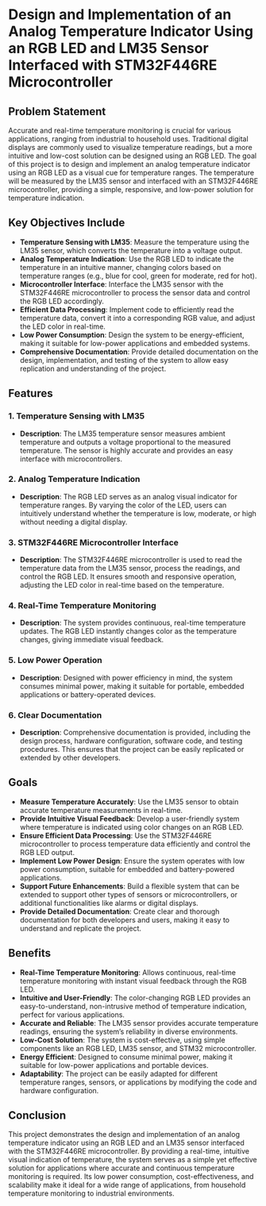 # Design and Implementation of an Analog Temperature Indicator Using an RGB LED and LM35 Sensor Interfaced with STM32F446RE Microcontroller

## Problem Statement
Accurate and real-time temperature monitoring is crucial for various applications, ranging from industrial to household uses. Traditional digital displays are commonly used to visualize temperature readings, but a more intuitive and low-cost solution can be designed using an RGB LED. The goal of this project is to design and implement an analog temperature indicator using an RGB LED as a visual cue for temperature ranges. The temperature will be measured by the LM35 sensor and interfaced with an STM32F446RE microcontroller, providing a simple, responsive, and low-power solution for temperature indication.

## Key Objectives Include

- **Temperature Sensing with LM35**: Measure the temperature using the LM35 sensor, which converts the temperature into a voltage output.
- **Analog Temperature Indication**: Use the RGB LED to indicate the temperature in an intuitive manner, changing colors based on temperature ranges (e.g., blue for cool, green for moderate, red for hot).
- **Microcontroller Interface**: Interface the LM35 sensor with the STM32F446RE microcontroller to process the sensor data and control the RGB LED accordingly.
- **Efficient Data Processing**: Implement code to efficiently read the temperature data, convert it into a corresponding RGB value, and adjust the LED color in real-time.
- **Low Power Consumption**: Design the system to be energy-efficient, making it suitable for low-power applications and embedded systems.
- **Comprehensive Documentation**: Provide detailed documentation on the design, implementation, and testing of the system to allow easy replication and understanding of the project.

## Features

### 1. Temperature Sensing with LM35
   - **Description**: The LM35 temperature sensor measures ambient temperature and outputs a voltage proportional to the measured temperature. The sensor is highly accurate and provides an easy interface with microcontrollers.

### 2. Analog Temperature Indication
   - **Description**: The RGB LED serves as an analog visual indicator for temperature ranges. By varying the color of the LED, users can intuitively understand whether the temperature is low, moderate, or high without needing a digital display.

### 3. STM32F446RE Microcontroller Interface
   - **Description**: The STM32F446RE microcontroller is used to read the temperature data from the LM35 sensor, process the readings, and control the RGB LED. It ensures smooth and responsive operation, adjusting the LED color in real-time based on the temperature.

### 4. Real-Time Temperature Monitoring
   - **Description**: The system provides continuous, real-time temperature updates. The RGB LED instantly changes color as the temperature changes, giving immediate visual feedback.

### 5. Low Power Operation
   - **Description**: Designed with power efficiency in mind, the system consumes minimal power, making it suitable for portable, embedded applications or battery-operated devices.

### 6. Clear Documentation
   - **Description**: Comprehensive documentation is provided, including the design process, hardware configuration, software code, and testing procedures. This ensures that the project can be easily replicated or extended by other developers.

## Goals

- **Measure Temperature Accurately**: Use the LM35 sensor to obtain accurate temperature measurements in real-time.
- **Provide Intuitive Visual Feedback**: Develop a user-friendly system where temperature is indicated using color changes on an RGB LED.
- **Ensure Efficient Data Processing**: Use the STM32F446RE microcontroller to process temperature data efficiently and control the RGB LED output.
- **Implement Low Power Design**: Ensure the system operates with low power consumption, suitable for embedded and battery-powered applications.
- **Support Future Enhancements**: Build a flexible system that can be extended to support other types of sensors or microcontrollers, or additional functionalities like alarms or digital displays.
- **Provide Detailed Documentation**: Create clear and thorough documentation for both developers and users, making it easy to understand and replicate the project.

## Benefits

- **Real-Time Temperature Monitoring**: Allows continuous, real-time temperature monitoring with instant visual feedback through the RGB LED.
- **Intuitive and User-Friendly**: The color-changing RGB LED provides an easy-to-understand, non-intrusive method of temperature indication, perfect for various applications.
- **Accurate and Reliable**: The LM35 sensor provides accurate temperature readings, ensuring the system’s reliability in diverse environments.
- **Low-Cost Solution**: The system is cost-effective, using simple components like an RGB LED, LM35 sensor, and STM32 microcontroller.
- **Energy Efficient**: Designed to consume minimal power, making it suitable for low-power applications and portable devices.
- **Adaptability**: The project can be easily adapted for different temperature ranges, sensors, or applications by modifying the code and hardware configuration.

## Conclusion
This project demonstrates the design and implementation of an analog temperature indicator using an RGB LED and an LM35 sensor interfaced with the STM32F446RE microcontroller. By providing a real-time, intuitive visual indication of temperature, the system serves as a simple yet effective solution for applications where accurate and continuous temperature monitoring is required. Its low power consumption, cost-effectiveness, and scalability make it ideal for a wide range of applications, from household temperature monitoring to industrial environments.
